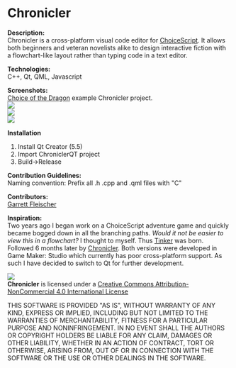 # Chronicler  
**Description:**  
Chronicler is a cross-platform visual code editor for [ChoiceScript](https://www.choiceofgames.com/make-your-own-games/choicescript-intro/). It allows both beginners and veteran novelists alike to design interactive fiction with a flowchart-like layout rather than typing code in a text editor.

**Technologies:**  
C++, Qt, QML, Javascript

**Screenshots:**  
[Choice of the Dragon](https://www.choiceofgames.com/dragon/) example Chronicler project.  
![](https://dl.dropboxusercontent.com/s/y6ygh2ma8bkyjwq/Chronicler1.png?dl=0)  
![](https://dl.dropboxusercontent.com/s/12unpg8wvym6bix/Chronicler7.png?dl=0)  
![](https://dl.dropboxusercontent.com/s/s4qjfcttlua7tu1/Chronicler5.png?dl=0)  

**Installation**  
1. Install Qt Creator (5.5)  
2. Import ChroniclerQT project  
3. Build->Release  

**Contribution Guidelines:**  
Naming convention: Prefix all .h .cpp and .qml files with "C"


**Contributors:**  
[Garrett Fleischer](https://www.linkedin.com/in/garrett-fleischer-57a230b7)


**Inspiration:**  
Two years ago I began work on a ChoiceScript adventure game and quickly became bogged down in all the branching paths. _Would it not be easier to view this in a flowchart?_ I thought to myself. Thus [Tinker](https://forum.choiceofgames.com/t/tool-tinker-visual-code-editor/6207) was born. Followed 6 months later by [Chronicler](https://forum.choiceofgames.com/t/tool-chronicler-choicescript-visual-code-editor/6811). Both versions were developed in Game Maker: Studio which currently has poor cross-platform support. As such I have decided to switch to Qt for further development.

![](https://licensebuttons.net/l/by-nc/4.0/88x31.png)  
**Chronicler** is licensed under a [Creative Commons Attribution-NonCommercial 4.0 International License](http://creativecommons.org/licenses/by-nc/4.0/)

THIS SOFTWARE IS PROVIDED "AS IS", WITHOUT WARRANTY OF ANY KIND, EXPRESS OR IMPLIED, INCLUDING BUT NOT LIMITED TO THE WARRANTIES OF MERCHANTABILITY, FITNESS FOR A PARTICULAR PURPOSE AND NONINFRINGEMENT. IN NO EVENT SHALL THE AUTHORS OR COPYRIGHT HOLDERS BE LIABLE FOR ANY CLAIM, DAMAGES OR OTHER LIABILITY, WHETHER IN AN ACTION OF CONTRACT, TORT OR OTHERWISE, ARISING FROM, OUT OF OR IN CONNECTION WITH THE SOFTWARE OR THE USE OR OTHER DEALINGS IN THE SOFTWARE.